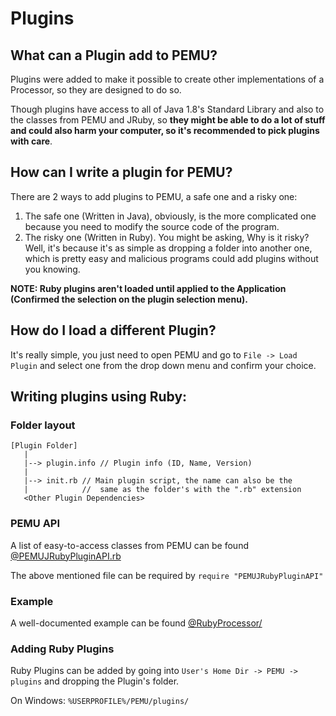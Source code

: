 # Plugins

## What can a Plugin add to PEMU?

Plugins were added to make it possible to create other implementations of a Processor, so they are designed to do so.

Though plugins have access to all of Java 1.8's Standard Library and also to the classes from PEMU and JRuby,
so **they might be able to do a lot of stuff and could also harm your computer, so it's recommended to pick plugins
with care**.

## How can I write a plugin for PEMU?

There are 2 ways to add plugins to PEMU, a safe one and a risky one:
 1. The safe one (Written in Java), obviously, is the more complicated one because you need to modify the source code
    of the program.
 2. The risky one (Written in Ruby). You might be asking, Why is it risky? Well, it's because it's as simple as dropping
    a folder into another one, which is pretty easy and malicious programs could add plugins without you knowing.

**NOTE: Ruby plugins aren't loaded until applied to the Application (Confirmed the selection on the plugin selection
menu).**

## How do I load a different Plugin?

It's really simple, you just need to open PEMU and go to `File -> Load Plugin` and select one from the drop down menu
and confirm your choice.

## Writing plugins using Ruby:

### Folder layout

```
[Plugin Folder]
   |
   |--> plugin.info // Plugin info (ID, Name, Version)
   |
   |--> init.rb // Main plugin script, the name can also be the
   |            //  same as the folder's with the ".rb" extension
   <Other Plugin Dependencies>
```

### PEMU API

A list of easy-to-access classes from PEMU can be found [@PEMUJRubyPluginAPI.rb](https://github.com/hds536jhmk/ProcessorEmulator/blob/master/src/main/resources/PEMUJRubyPluginAPI.rb)

The above mentioned file can be required by `require "PEMUJRubyPluginAPI"`


### Example

A well-documented example can be found [@RubyProcessor/](https://github.com/hds536jhmk/ProcessorEmulator/tree/master/plugins/RubyProcessor)

### Adding Ruby Plugins

Ruby Plugins can be added by going into `User's Home Dir -> PEMU -> plugins` and dropping the Plugin's folder.

On Windows: `%USERPROFILE%/PEMU/plugins/`
